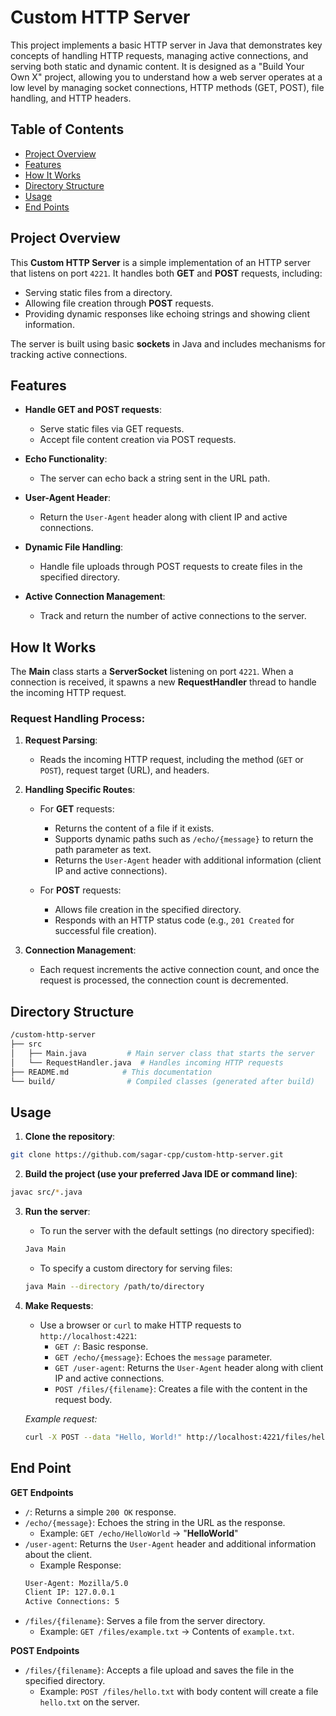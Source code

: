 # Custom HTTP Server

This project implements a basic HTTP server in Java that demonstrates key concepts of handling HTTP requests, managing active connections, and serving both static and dynamic content. It is designed as a "Build Your Own X" project, allowing you to understand how a web server operates at a low level by managing socket connections, HTTP methods (GET, POST), file handling, and HTTP headers.

## Table of Contents
- [Project Overview](#project-overview)
- [Features](#features)
- [How It Works](#how-it-works)
- [Directory Structure](#directory-structure)
- [Usage](#usage)
- [End Points](#end-points)

## Project Overview

This **Custom HTTP Server** is a simple implementation of an HTTP server that listens on port `4221`. It handles both **GET** and **POST** requests, including:
- Serving static files from a directory.
- Allowing file creation through **POST** requests.
- Providing dynamic responses like echoing strings and showing client information.

The server is built using basic **sockets** in Java and includes mechanisms for tracking active connections.

## Features

- **Handle GET and POST requests**:
    - Serve static files via GET requests.
    - Accept file content creation via POST requests.

- **Echo Functionality**:
    - The server can echo back a string sent in the URL path.

- **User-Agent Header**:
    - Return the `User-Agent` header along with client IP and active connections.

- **Dynamic File Handling**:
    - Handle file uploads through POST requests to create files in the specified directory.

- **Active Connection Management**:
    - Track and return the number of active connections to the server.

## How It Works

The **Main** class starts a **ServerSocket** listening on port `4221`. When a connection is received, it spawns a new **RequestHandler** thread to handle the incoming HTTP request.

### Request Handling Process:
1. **Request Parsing**:
    - Reads the incoming HTTP request, including the method (`GET` or `POST`), request target (URL), and headers.

2. **Handling Specific Routes**:
    - For **GET** requests:
        - Returns the content of a file if it exists.
        - Supports dynamic paths such as `/echo/{message}` to return the path parameter as text.
        - Returns the `User-Agent` header with additional information (client IP and active connections).

    - For **POST** requests:
        - Allows file creation in the specified directory.
        - Responds with an HTTP status code (e.g., `201 Created` for successful file creation).

3. **Connection Management**:
    - Each request increments the active connection count, and once the request is processed, the connection count is decremented.

## Directory Structure

```bash
/custom-http-server
├── src
│   ├── Main.java         # Main server class that starts the server
│   └── RequestHandler.java  # Handles incoming HTTP requests
├── README.md            # This documentation
└── build/                # Compiled classes (generated after build)
```

## Usage
1. **Clone the repository**:
```bash
git clone https://github.com/sagar-cpp/custom-http-server.git 
```
2. **Build the project (use your preferred Java IDE or command line)**:
```bash
javac src/*.java
```
3. **Run the server**:
    - To run the server with the default settings (no directory specified):
   ```bash
   Java Main 
   ```
   
    - To specify a custom directory for serving files:
   ```bash
   java Main --directory /path/to/directory
   ```

4. **Make Requests**:
    - Use a browser or `curl` to make HTTP requests to `http://localhost:4221`:
        - `GET /`: Basic response.
        - `GET /echo/{message}`: Echoes the `message` parameter.
        - `GET /user-agent`: Returns the `User-Agent` header along with client IP and active connections.
        - `POST /files/{filename}`: Creates a file with the content in the request body.

    *Example request:*

    ```bash
    curl -X POST --data "Hello, World!" http://localhost:4221/files/hello.txt
    ```

## End Point
**GET Endpoints**
- `/`: Returns a simple `200 OK` response.
- `/echo/{message}`: Echoes the string in the URL as the response.
    - Example: `GET /echo/HelloWorld` -> "**HelloWorld**"
- `/user-agent`: Returns the `User-Agent` header and additional information about the client.
    - Example Response:
    ```bash
    User-Agent: Mozilla/5.0
    Client IP: 127.0.0.1
    Active Connections: 5
    ```
- `/files/{filename}`: Serves a file from the server directory.
    - Example: `GET /files/example.txt` -> Contents of `example.txt`.

**POST Endpoints**
- `/files/{filename}`: Accepts a file upload and saves the file in the specified directory.
    - Example: `POST /files/hello.txt` with body content will create a file `hello.txt` on the server.